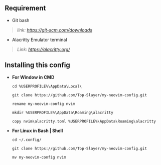 ## **Requirement**

- Git bash

> *link: https://git-scm.com/downloads*

- Alacritty Emulator terminal

> *Link: https://alacritty.org/* 

## **Installing this config**

-  **For Window in CMD**

       cd %USERPROFILE%\AppData\Local\

       git clone https://github.com/Top-Slayer/my-neovim-config.git

       rename my-neovim-config nvim

       mkdir %USERPROFILE%\AppData\Roaming\alacritty

       copy nvim\alacritty.toml %USERPROFILE%\AppData\Roaming\alacritty

- **For Linux in Bash | Shell**
  
      cd ~/.config/
  
      git clone https://github.com/Top-Slayer/my-neovim-config.git
  
      mv my-neovim-config nvim
